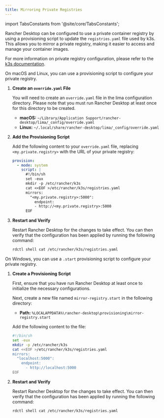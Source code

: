 ```yaml
---
title: Mirroring Private Registries
---
```


import TabsConstants from '@site/core/TabsConstants';

<head>
  <link rel="canonical" href="https://docs.rancherdesktop.io/how-to-guides/mirror-private-registry"/>
</head>

Rancher Desktop can be configured to use a private container registry by using a provisioning script to update the `registries.yaml` file used by k3s. This allows you to mirror a private registry, making it easier to access and manage your container images.

For more information on private registry configuration, please refer to the [k3s documentation](https://docs.k3s.io/installation/private-registry).

<Tabs groupId="os" defaultValue={TabsConstants.defaultOs}>
<TabItem value="macOS / Linux">

On macOS and Linux, you can use a provisioning script to configure your private registry.

1.  **Create an `override.yaml` File**

    You will need to create an `override.yaml` file in the lima configuration directory. Please note that you must run Rancher Desktop at least once for this directory to be created.

    -   **macOS:** `~/Library/Application Support/rancher-desktop/lima/_config/override.yaml`
    -   **Linux:** `~/.local/share/rancher-desktop/lima/_config/override.yaml`

2.  **Add the Provisioning Script**

    Add the following content to your `override.yaml` file, replacing `<my.private.registry>` with the URL of your private registry:

    ```yaml
    provision:
      - mode: system
        script: |
          #!/bin/sh
          set -eux
          mkdir -p /etc/rancher/k3s
          cat <<EOF >/etc/rancher/k3s/registries.yaml
          mirrors:
            "<my.private.registry>:5000":
              endpoint:
              - http://<my.private.registry>:5000
          EOF
    ```

3.  **Restart and Verify**

    Restart Rancher Desktop for the changes to take effect. You can then verify that the configuration has been applied by running the following command:

    ```bash
    rdctl shell cat /etc/rancher/k3s/registries.yaml
    ```

</TabItem>
<TabItem value="Windows">

On Windows, you can use a `.start` provisioning script to configure your private registry.

1.  **Create a Provisioning Script**

    First, ensure that you have run Rancher Desktop at least once to initialize the necessary configurations.

    Next, create a new file named `mirror-registry.start` in the following directory:

    -   **Path:** `%LOCALAPPDATA%\rancher-desktop\provisioning\mirror-registry.start`

    Add the following content to the file:

    ```sh
    #!/bin/sh
    set -eux
    mkdir -p /etc/rancher/k3s
    cat <<EOF >/etc/rancher/k3s/registries.yaml
    mirrors:
      "localhost:5000":
        endpoint:
          - http://localhost:5000
    EOF
    ```

2.  **Restart and Verify**

    Restart Rancher Desktop for the changes to take effect. You can then verify that the configuration has been applied by running the following command:

    ```shell
    rdctl shell cat /etc/rancher/k3s/registries.yaml
    ```

</TabItem>
</Tabs>
